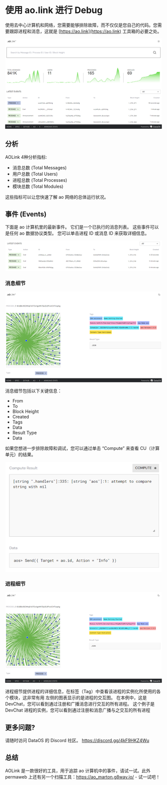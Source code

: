 # 使用 ao.link 进行 Debug


使用去中心计算机和网络，您需要能够排除故障，而不仅仅是您自己的代码。您需要跟踪进程和消息，这就是 [https://ao.link](https://ao.link) 工具箱的必要之处。

![ao.link homepage displaying ao network stats](aolink.png)

## 分析

AOLink 4种分析指标:

- 消息总数 (Total Messages)
- 用户总数 (Total Users)
- 进程总数 (Total Processes)
- 模块总数 (Total Modules)

这些指标可以让您快速了解 ao 网络的总体运行状况。

## 事件 (Events)

下面是 ao 计算机里的最新事件。 它们是一个已执行的消息列表。 这些事件可以是任何 ao 数据协议类型。 您可以单击进程 ID 或消息 ID 来获取详细信息。

![ao.link list of events](aolink-list-example.png)

### 消息细节

![ao.link message details displaying the message processed](aolink-message-details.png)

消息细节包括以下关键信息：

- From
- To
- Block Height
- Created
- Tags
- Data
- Result Type
- Data


如果您想进一步排除故障和调试，您可以通过单击 “Compute” 来查看 CU（计算单元）的结果。

![ao.link compute result example for debugging](aolink-compute-example.png)

### 进程细节

![ao.link displaying a process in details](aolink-process-details.png)

进程细节提供进程的详细信息，在标签（Tag）中查看该进程的实例化所使用的各个模块，这非常有用
左侧的图表显示的是进程的交互图。
在本例中，这是 DevChat，您可以看到通过注册和广播消息进行交互的所有进程。
这个例子是 DevChat 进程的实例，您可以看到通过注册和消息广播与之交互的所有进程

## 更多问题?

请随时访问 DataOS 的 Discord 社区。
https://discord.gg/4kF9HKZ4Wu

## 总结

AOLink 是一款很好的工具，用于追踪 ao 计算机中的事件，请试一试。此外 permaweb 上还有另一个扫描工具：https://ao_marton.g8way.io/ - 试一试吧！
